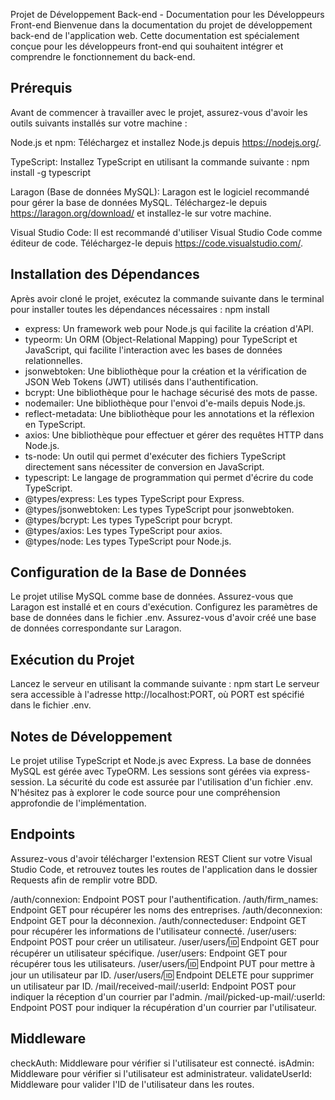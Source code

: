 Projet de Développement Back-end - Documentation pour les Développeurs Front-end
Bienvenue dans la documentation du projet de développement back-end de l'application web. Cette documentation est spécialement conçue pour les développeurs front-end qui souhaitent intégrer et comprendre le fonctionnement du back-end.

## Prérequis
Avant de commencer à travailler avec le projet, assurez-vous d'avoir les outils suivants installés sur votre machine :

Node.js et npm: Téléchargez et installez Node.js depuis https://nodejs.org/.

TypeScript: Installez TypeScript en utilisant la commande suivante : npm install -g typescript

Laragon (Base de données MySQL): Laragon est le logiciel recommandé pour gérer la base de données MySQL. Téléchargez-le depuis https://laragon.org/download/ et installez-le sur votre machine.

Visual Studio Code: Il est recommandé d'utiliser Visual Studio Code comme éditeur de code. Téléchargez-le depuis https://code.visualstudio.com/.

## Installation des Dépendances
Après avoir cloné le projet, exécutez la commande suivante dans le terminal pour installer toutes les dépendances nécessaires : npm install

- express: Un framework web pour Node.js qui facilite la création d'API.
- typeorm: Un ORM (Object-Relational Mapping) pour TypeScript et JavaScript, qui facilite       l'interaction avec les bases de données relationnelles.
- jsonwebtoken: Une bibliothèque pour la création et la vérification de JSON Web Tokens (JWT) utilisés dans l'authentification.
- bcrypt: Une bibliothèque pour le hachage sécurisé des mots de passe.
- nodemailer: Une bibliothèque pour l'envoi d'e-mails depuis Node.js.
- reflect-metadata: Une bibliothèque pour les annotations et la réflexion en TypeScript.
- axios: Une bibliothèque pour effectuer et gérer des requêtes HTTP dans Node.js.
- ts-node: Un outil qui permet d'exécuter des fichiers TypeScript directement sans nécessiter de conversion en JavaScript.
- typescript: Le langage de programmation qui permet d'écrire du code TypeScript.
- @types/express: Les types TypeScript pour Express.
- @types/jsonwebtoken: Les types TypeScript pour jsonwebtoken.
- @types/bcrypt: Les types TypeScript pour bcrypt.
- @types/axios: Les types TypeScript pour axios.
- @types/node: Les types TypeScript pour Node.js.

## Configuration de la Base de Données
Le projet utilise MySQL comme base de données. Assurez-vous que Laragon est installé et en cours d'exécution. Configurez les paramètres de base de données dans le fichier .env. Assurez-vous d'avoir créé une base de données correspondante sur Laragon.

## Exécution du Projet
Lancez le serveur en utilisant la commande suivante : npm start
Le serveur sera accessible à l'adresse http://localhost:PORT, où PORT est spécifié dans le fichier .env.

## Notes de Développement
Le projet utilise TypeScript et Node.js avec Express.
La base de données MySQL est gérée avec TypeORM.
Les sessions sont gérées via express-session.
La sécurité du code est assurée par l'utilisation d'un fichier .env.
N'hésitez pas à explorer le code source pour une compréhension approfondie de l'implémentation.

## Endpoints
Assurez-vous d'avoir télécharger l'extension REST Client sur votre Visual Studio Code, et retrouvez toutes les routes de l'application dans le dossier Requests afin de remplir votre BDD.

/auth/connexion: Endpoint POST pour l'authentification.
/auth/firm_names: Endpoint GET pour récupérer les noms des entreprises.
/auth/deconnexion: Endpoint GET pour la déconnexion.
/auth/connecteduser: Endpoint GET pour récupérer les informations de l'utilisateur connecté.
/user/users: Endpoint POST pour créer un utilisateur.
/user/users/:id: Endpoint GET pour récupérer un utilisateur spécifique.
/user/users: Endpoint GET pour récupérer tous les utilisateurs.
/user/users/:id: Endpoint PUT pour mettre à jour un utilisateur par ID.
/user/users/:id: Endpoint DELETE pour supprimer un utilisateur par ID.
/mail/received-mail/:userId: Endpoint POST pour indiquer la réception d'un courrier par l'admin.
/mail/picked-up-mail/:userId: Endpoint POST pour indiquer la récupération d'un courrier par l'utilisateur.

## Middleware
checkAuth: Middleware pour vérifier si l'utilisateur est connecté.
isAdmin: Middleware pour vérifier si l'utilisateur est administrateur.
validateUserId: Middleware pour valider l'ID de l'utilisateur dans les routes.